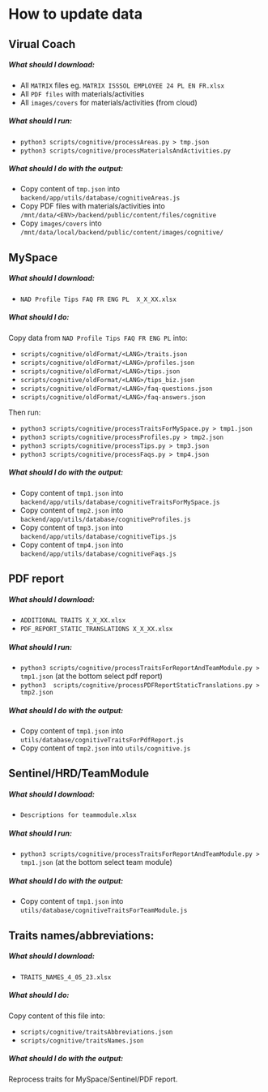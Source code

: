 # How to update data


## Virual Coach

##### What should I download:

- All `MATRIX` files eg. `MATRIX ISSSOL EMPLOYEE 24 PL EN FR.xlsx`
- All `PDF files` with materials/activities
- All `images/covers` for materials/activities (from cloud)

##### What should I run:

- `python3 scripts/cognitive/processAreas.py > tmp.json`
- `python3 scripts/cognitive/processMaterialsAndActivities.py`

##### What should I do with the output:

- Copy content of `tmp.json` into `backend/app/utils/database/cognitiveAreas.js`
- Copy PDF files with materials/activities into `/mnt/data/<ENV>/backend/public/content/files/cognitive`
- Copy `images/covers` into `/mnt/data/local/backend/public/content/images/cognitive/`






## MySpace

##### What should I download:

- `NAD Profile Tips FAQ FR ENG PL  X_X_XX.xlsx`

##### What should I do:

Copy data from `NAD Profile Tips FAQ FR ENG PL` into:

- `scripts/cognitive/oldFormat/<LANG>/traits.json`
- `scripts/cognitive/oldFormat/<LANG>/profiles.json`
- `scripts/cognitive/oldFormat/<LANG>/tips.json`
- `scripts/cognitive/oldFormat/<LANG>/tips_biz.json`
- `scripts/cognitive/oldFormat/<LANG>/faq-questions.json`
- `scripts/cognitive/oldFormat/<LANG>/faq-answers.json`


Then run:

- `python3 scripts/cognitive/processTraitsForMySpace.py > tmp1.json`
- `python3 scripts/cognitive/processProfiles.py > tmp2.json`
- `python3 scripts/cognitive/processTips.py > tmp3.json`
- `python3 scripts/cognitive/processFaqs.py > tmp4.json`


##### What should I do with the output:

- Copy content of `tmp1.json` into `backend/app/utils/database/cognitiveTraitsForMySpace.js` 
- Copy content of `tmp2.json` into `backend/app/utils/database/cognitiveProfiles.js` 
- Copy content of `tmp3.json` into `backend/app/utils/database/cognitiveTips.js` 
- Copy content of `tmp4.json` into `backend/app/utils/database/cognitiveFaqs.js` 






## PDF report

##### What should I download:

- `ADDITIONAL TRAITS X_X_XX.xlsx`
- `PDF_REPORT_STATIC_TRANSLATIONS X_X_XX.xlsx`



##### What should I run:

- `python3 scripts/cognitive/processTraitsForReportAndTeamModule.py > tmp1.json` (at the bottom select pdf report)
- `python3  scripts/cognitive/processPDFReportStaticTranslations.py > tmp2.json`

##### What should I do with the output:

- Copy content of `tmp1.json` into `utils/database/cognitiveTraitsForPdfReport.js`
- Copy content of `tmp2.json` into `utils/cognitive.js`




## Sentinel/HRD/TeamModule

##### What should I download:

- `Descriptions for teammodule.xlsx`

##### What should I run:

- `python3 scripts/cognitive/processTraitsForReportAndTeamModule.py > tmp1.json` (at the bottom select team module)

##### What should I do with the output:

- Copy content of `tmp1.json` into `utils/database/cognitiveTraitsForTeamModule.js`



## Traits names/abbreviations:

##### What should I download:

- `TRAITS_NAMES_4_05_23.xlsx`

##### What should I do:

Copy content of this file into:

- `scripts/cognitive/traitsAbbreviations.json`
- `scripts/cognitive/traitsNames.json`

##### What should I do with the output:

Reprocess traits for MySpace/Sentinel/PDF report.